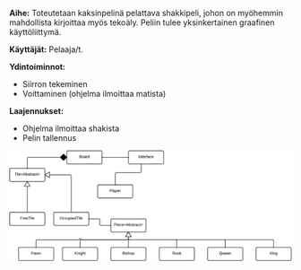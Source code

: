 **Aihe:** Toteutetaan kaksinpelinä pelattava shakkipeli, johon on myöhemmin mahdollista kirjoittaa myös tekoäly. Peliin tulee yksinkertainen graafinen käyttöliittymä.

**Käyttäjät:** Pelaaja/t.

**Ydintoiminnot:**
* Siirron tekeminen
* Voittaminen (ohjelma ilmoittaa matista)

**Laajennukset:**
* Ohjelma ilmoittaa shakista
* Pelin tallennus

![Määrittelyvaiheen luokkakaavio](https://github.com/tiikkala/shakki/blob/master/dokumentointi/shakki-UML.png)
